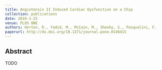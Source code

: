 ```yaml
---
title: Angiotensin II Induced Cardiac Dysfunction on a Chip
collection: publications
date: 2016-1-25
venue: PLOS ONE
authors: Horton, R., Yadid, M., McCain, M., Sheehy, S., Pasqualini, F., Park, S., Cho, A., Campbell, P., Parker, K.
paperurl: http://dx.doi.org/10.1371/journal.pone.0146415
---
```

<h2> Abstract </h2>
TODO
<p align= "justify">